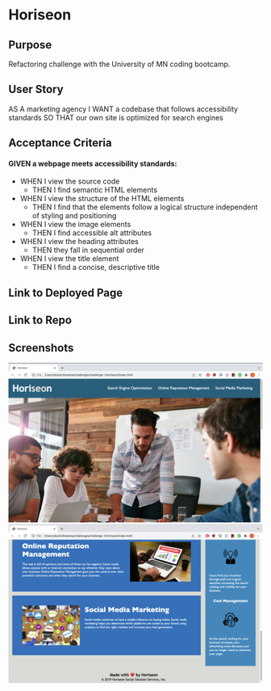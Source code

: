# Horiseon

## Purpose

Refactoring challenge with the University of MN coding bootcamp.

## User Story

AS A marketing agency
I WANT a codebase that follows accessibility standards
SO THAT our own site is optimized for search engines

## Acceptance Criteria

#### GIVEN a webpage meets accessibility standards:

- WHEN I view the source code
  - THEN I find semantic HTML elements
- WHEN I view the structure of the HTML elements
  - THEN I find that the elements follow a logical structure independent of styling and positioning
- WHEN I view the image elements
  - THEN I find accessible alt attributes
- WHEN I view the heading attributes
  - THEN they fall in sequential order
- WHEN I view the title element
  - THEN I find a concise, descriptive title

## Link to Deployed Page

## Link to Repo

## Screenshots

<img src="./assets/images/horiseon-screenshot-1.png">
<img src="./assets/images/horiseon-screenshot-2.png">
